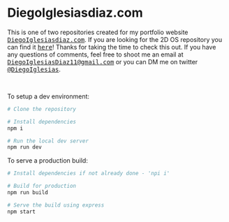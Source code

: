# DiegoIglesiasdiaz.com

This is one of two repositories created for my portfolio website <a href="https://DiegoIglesiasdiaz.com/"><samp>DiegoIglesiasdiaz.com</samp></a>. If you are looking for the 2D OS repository you can find it <a href="https://github.com/DiegoIglesiasDiaz"><samp>here</samp></a>! Thanks for taking the time to check this out. If you have any questions of comments, feel free to shoot me an email at <samp><a href="mailto:DiegoIglesiasDiaz11@gmail.com">DiegoIglesiasDiaz11@gmail.com</a></samp> or you can DM me on twitter <a href="https://twitter.com/DiegoIglesias"><samp>@DiegoIglesias</samp></a>.

<br>

To setup a dev environment:

```bash
# Clone the repository

# Install dependencies 
npm i

# Run the local dev server
npm run dev
```

To serve a production build:

```bash
# Install dependencies if not already done - 'npi i'

# Build for production
npm run build

# Serve the build using express
npm start
```

